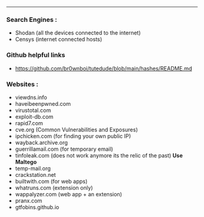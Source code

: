 
---

### Search Engines :
- Shodan (all the devices connected to the internet)
- Censys (internet connected hosts)
### Github helpful links
- https://github.com/br0wnboi/tutedude/blob/main/hashes/README.md

### Websites :
- viewdns.info
- haveibeenpwned.com
- virustotal.com
- exploit-db.com
- rapid7.com
- cve.org (Common Vulnerabilities and Exposures)
- ipchicken.com (for finding your own public IP)
- wayback.archive.org
- guerrillamail.com (for temporary email)
- tinfoleak.com (does not work anymore its the relic of the past)  **Use Maltego** 
- temp-mail.org
- crackstation.net
- builtwith.com (for web apps)
- whatruns.com (extension only)
- wappalyzer.com (web app + an extension)
- pranx.com
- gtfobins.github.io 

